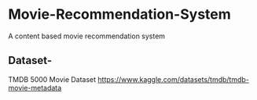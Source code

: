 # Movie-Recommendation-System

A content based movie recommendation system

## Dataset-
TMDB 5000 Movie Dataset
https://www.kaggle.com/datasets/tmdb/tmdb-movie-metadata
